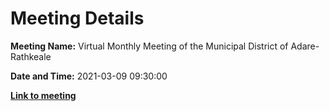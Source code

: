 # Meeting Details

**Meeting Name:** Virtual Monthly Meeting of the Municipal District of Adare-Rathkeale

**Date and Time:** 2021-03-09 09:30:00

**<a href="https://www.limerick.ie/council/whats-on/monthly-meeting-municipal-district-adare-rathkeale-66" target="_blank">Link to meeting</a>**
